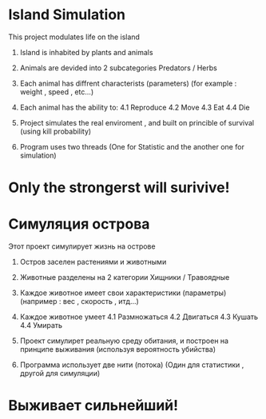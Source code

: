 # Island Simulation
This project modulates life on the island

1. Island is inhabited by plants and animals
2. Animals are devided into 2 subcategories Predators / Herbs

3. Each animal has diffrent characterists (parameters) (for example : weight , speed , etc...)

4. Each animal has the ability to:
4.1 Reproduce
4.2 Move
4.3 Eat
4.4 Die

5. Project simulates the real enviroment , and built on princible of survival (using kill probability)

6. Program uses two threads (One for Statistic and the another one for simulation)

# Only the strongerst will surivive!

# Симуляция острова
Этот проект симулирует жизнь на острове 

1. Остров заселен растениями и животными
2. Животные разделены на 2 категории Хищники / Травоядные

3. Каждое животное имеет свои характеристики (параметры) (например : вес , скорость , итд...)

4. Каждое животное умеет
4.1 Размножаться
4.2 Двигаться
4.3 Кушать
4.4 Умирать

5. Проект симулирет реальную среду обитания, и построен на принципе выживания (используя вероятность убийства)
6. Программа использует две нити (потока) (Один для статистики , другой для симуляции)

# Выживает сильнейший!





